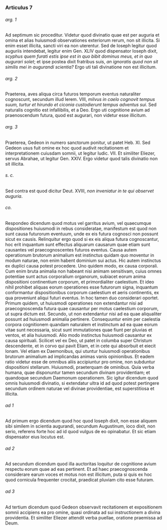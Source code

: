 ### Articulus 7

###### arg. 1
Ad septimum sic proceditur. Videtur quod divinatio quae est per auguria et omina et alias huiusmodi observationes exteriorum rerum, non sit illicita. Si enim esset illicita, sancti viri ea non uterentur. Sed de Ioseph legitur quod auguriis intendebat, legitur enim Gen. XLIV quod dispensator Ioseph dixit, *scyphus quem furati estis ipse est in quo bibit dominus meus, et in quo augurari solet*; et ipse postea dixit fratribus suis, *an ignoratis quod non sit similis mei in augurandi scientia?* Ergo uti tali divinatione non est illicitum.

###### arg. 2
Praeterea, aves aliqua circa futuros temporum eventus naturaliter cognoscunt, secundum illud Ierem. VIII, *milvus in caelo cognovit tempus suum, turtur et hirundo et ciconia custodierunt tempus adventus sui*. Sed naturalis cognitio est infallibilis, et a Deo. Ergo uti cognitione avium ad praenoscendum futura, quod est augurari, non videtur esse illicitum.

###### arg. 3
Praeterea, Gedeon in numero sanctorum ponitur, ut patet Heb. XI. Sed Gedeon usus fuit omine ex hoc quod audivit recitationem et interpretationem cuiusdam somnii, ut legitur Iudic. VII. Et similiter Eliezer, servus Abrahae, ut legitur Gen. XXIV. Ergo videtur quod talis divinatio non sit illicita.

###### s. c.
Sed contra est quod dicitur Deut. XVIII, *non inveniatur in te qui observet auguria*.

###### co.
Respondeo dicendum quod motus vel garritus avium, vel quaecumque dispositiones huiusmodi in rebus consideratae, manifestum est quod non sunt causa futurorum eventuum, unde ex eis futura cognosci non possunt sicut ex causis. Relinquitur ergo quod si ex eis aliqua futura cognoscantur, hoc erit inquantum sunt effectus aliquarum causarum quae etiam sunt causantes vel praecognoscentes futuros eventus. Causa autem operationum brutorum animalium est instinctus quidam quo moventur in modum naturae, non enim habent dominium sui actus. Hic autem instinctus ex duplici causa potest procedere. Uno quidem modo, ex causa corporali. Cum enim bruta animalia non habeant nisi animam sensitivam, cuius omnes potentiae sunt actus corporalium organorum, subiacet eorum anima dispositioni continentium corporum, et primordialiter caelestium. Et ideo nihil prohibet aliquas eorum operationes esse futurorum signa, inquantum conformantur dispositionibus corporum caelestium et aeris continentis, ex qua proveniunt aliqui futuri eventus. In hoc tamen duo considerari oportet. Primum quidem, ut huiusmodi operationes non extendantur nisi ad praecognoscenda futura quae causantur per motus caelestium corporum, ut supra dictum est. Secundo, ut non extendantur nisi ad ea quae aliqualiter possunt ad huiusmodi animalia pertinere. Consequuntur enim per caelestia corpora cognitionem quandam naturalem et instinctum ad ea quae eorum vitae sunt necessaria, sicut sunt immutationes quae fiunt per pluvias et ventos, et alia huiusmodi. Alio modo instinctus huiusmodi causantur ex causa spirituali. Scilicet vel ex Deo, ut patet in columba super Christum descendente, et in corvo qui pavit Eliam, et in cete qui absorbuit et eiecit Ionam. Vel etiam ex Daemonibus, qui utuntur huiusmodi operationibus brutorum animalium ad implicandas animas vanis opinionibus. Et eadem ratio videtur esse de omnibus aliis accipiuntur pro omine, non subduntur dispositioni stellarum. Huiusmodi, praeterquam de ominibus. Quia verba humana, quae disponuntur tamen secundum divinam providentiam; et quandoque secundum Daemonum operationem. Sic igitur dicendum quod omnis huiusmodi divinatio, si extendatur ultra id ad quod potest pertingere secundum ordinem naturae vel divinae providentiae, est superstitiosa et illicita.

###### ad 1
Ad primum ergo dicendum quod hoc quod Ioseph dixit, non esse aliquem sibi similem in scientia augurandi, secundum Augustinum, ioco dixit, non serio, referens forte hoc ad id quod vulgus de eo opinabatur. Et sic etiam dispensator eius locutus est.

###### ad 2
Ad secundum dicendum quod illa auctoritas loquitur de cognitione avium respectu eorum quae ad eas pertinent. Et ad haec praecognoscenda considerare earum voces et motus non est illicitum, puta si quis ex hoc quod cornicula frequenter crocitat, praedicat pluviam cito esse futuram.

###### ad 3
Ad tertium dicendum quod Gedeon observavit recitationem et expositionem somnii accipiens ea pro omine, quasi ordinata ad sui instructionem a divina providentia. Et similiter Eliezer attendit verba puellae, oratione praemissa ad Deum.

